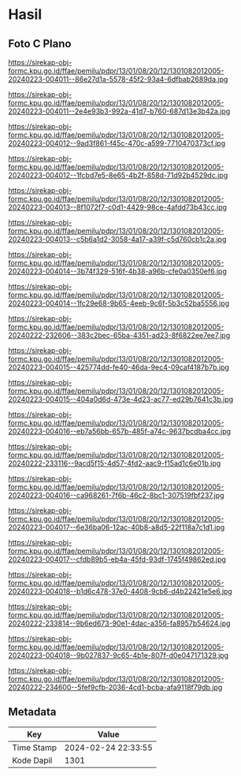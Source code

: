 # Hasil

## Foto C Plano

https://sirekap-obj-formc.kpu.go.id/ffae/pemilu/pdpr/13/01/08/20/12/1301082012005-20240223-004011--86e27d1a-5578-45f2-93a4-6dfbab2689da.jpg

https://sirekap-obj-formc.kpu.go.id/ffae/pemilu/pdpr/13/01/08/20/12/1301082012005-20240223-004011--2e4e93b3-992a-41d7-b760-687d13e3b42a.jpg

https://sirekap-obj-formc.kpu.go.id/ffae/pemilu/pdpr/13/01/08/20/12/1301082012005-20240223-004012--9ad3f861-f45c-470c-a599-7710470373cf.jpg

https://sirekap-obj-formc.kpu.go.id/ffae/pemilu/pdpr/13/01/08/20/12/1301082012005-20240223-004012--1fcbd7e5-8e65-4b2f-858d-71d92b4529dc.jpg

https://sirekap-obj-formc.kpu.go.id/ffae/pemilu/pdpr/13/01/08/20/12/1301082012005-20240223-004013--8f1072f7-c0d1-4429-98ce-4afdd73b43cc.jpg

https://sirekap-obj-formc.kpu.go.id/ffae/pemilu/pdpr/13/01/08/20/12/1301082012005-20240223-004013--c5b6a1d2-3058-4a17-a39f-c5d760cb1c2a.jpg

https://sirekap-obj-formc.kpu.go.id/ffae/pemilu/pdpr/13/01/08/20/12/1301082012005-20240223-004014--3b74f329-516f-4b38-a96b-cfe0a0350ef6.jpg

https://sirekap-obj-formc.kpu.go.id/ffae/pemilu/pdpr/13/01/08/20/12/1301082012005-20240223-004014--1fc29e68-9b65-4eeb-9c6f-5b3c52ba5556.jpg

https://sirekap-obj-formc.kpu.go.id/ffae/pemilu/pdpr/13/01/08/20/12/1301082012005-20240222-232606--383c2bec-65ba-4351-ad23-8f6822ee7ee7.jpg

https://sirekap-obj-formc.kpu.go.id/ffae/pemilu/pdpr/13/01/08/20/12/1301082012005-20240223-004015--425774dd-fe40-46da-9ec4-09caf4187b7b.jpg

https://sirekap-obj-formc.kpu.go.id/ffae/pemilu/pdpr/13/01/08/20/12/1301082012005-20240223-004015--404a0d6d-473e-4d23-ac77-ed29b7641c3b.jpg

https://sirekap-obj-formc.kpu.go.id/ffae/pemilu/pdpr/13/01/08/20/12/1301082012005-20240223-004016--eb7a56bb-657b-485f-a74c-9637bcdba4cc.jpg

https://sirekap-obj-formc.kpu.go.id/ffae/pemilu/pdpr/13/01/08/20/12/1301082012005-20240222-233116--9acd5f15-4d57-4fd2-aac9-f15ad1c6e01b.jpg

https://sirekap-obj-formc.kpu.go.id/ffae/pemilu/pdpr/13/01/08/20/12/1301082012005-20240223-004016--ca968261-7f6b-46c2-8bc1-307519fbf237.jpg

https://sirekap-obj-formc.kpu.go.id/ffae/pemilu/pdpr/13/01/08/20/12/1301082012005-20240223-004017--6e36ba06-12ac-40b8-a8d5-22f118a7c1d1.jpg

https://sirekap-obj-formc.kpu.go.id/ffae/pemilu/pdpr/13/01/08/20/12/1301082012005-20240223-004017--cfdb89b5-eb4a-45fd-93df-1745f49862ed.jpg

https://sirekap-obj-formc.kpu.go.id/ffae/pemilu/pdpr/13/01/08/20/12/1301082012005-20240223-004018--b1d6c478-37e0-4408-9cb6-d4b22421e5e6.jpg

https://sirekap-obj-formc.kpu.go.id/ffae/pemilu/pdpr/13/01/08/20/12/1301082012005-20240222-233814--9b6ed673-90e1-4dac-a356-fa8957b54624.jpg

https://sirekap-obj-formc.kpu.go.id/ffae/pemilu/pdpr/13/01/08/20/12/1301082012005-20240223-004018--9b027837-9c65-4b1e-807f-d0e047171329.jpg

https://sirekap-obj-formc.kpu.go.id/ffae/pemilu/pdpr/13/01/08/20/12/1301082012005-20240222-234600--5fef9cfb-2036-4cd1-bcba-afa9118f79db.jpg


## Metadata

| Key        | Value               |
| ---------- | ------------------- |
| Time Stamp | 2024-02-24 22:33:55 |
| Kode Dapil | 1301                |



